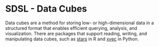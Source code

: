# SDSL - Data Cubes

Data cubes are a method for storing low- or high-dimensional data in a structured format that enables efficient querying, analysis, and visualization. There are packages that support reading, writing, and manipulating data cubes, such as [stars](https://r-spatial.github.io/stars/index.html) in R and [xvec](https://xvec.readthedocs.io/en/stable/) in Python. 
